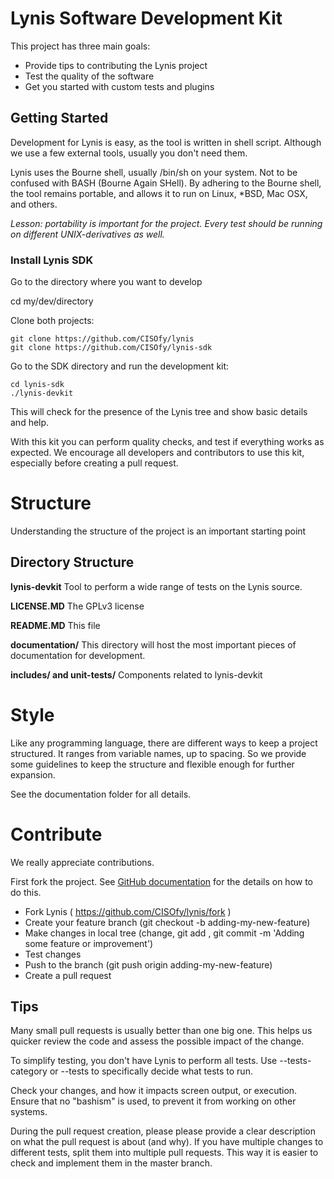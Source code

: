 # Lynis Software Development Kit

This project has three main goals:
* Provide tips to contributing the Lynis project
* Test the quality of the software
* Get you started with custom tests and plugins


## Getting Started

Development for Lynis is easy, as the tool is written in shell script. Although we use a few external tools, usually you don't need them.

Lynis uses the Bourne shell, usually /bin/sh on your system. Not to be confused with BASH (Bourne Again SHell). By adhering to the Bourne shell, the tool remains portable, and allows it to run on Linux, *BSD, Mac OSX, and others.

*Lesson: portability is important for the project. Every test should be running on different UNIX-derivatives as well.*

### Install Lynis SDK

Go to the directory where you want to develop

cd my/dev/directory

Clone both projects:

```
git clone https://github.com/CISOfy/lynis
git clone https://github.com/CISOfy/lynis-sdk
```

Go to the SDK directory and run the development kit:

```
cd lynis-sdk
./lynis-devkit
```

This will check for the presence of the Lynis tree and show basic details and help.

With this kit you can perform quality checks, and test if everything works as expected. We encourage all developers and contributors to use this kit, especially before creating a pull request.


# Structure

Understanding the structure of the project is an important starting point

## Directory Structure

**lynis-devkit**
Tool to perform a wide range of tests on the Lynis source.

**LICENSE.MD**
The GPLv3 license

**README.MD**
This file

**documentation/**
This directory will host the most important pieces of documentation for development.

**includes/ and unit-tests/**
Components related to lynis-devkit


# Style

Like any programming language, there are different ways to keep a project structured. It ranges from variable names, up to spacing. So we provide some guidelines to keep the structure and flexible enough for further expansion.

See the documentation folder for all details.


# Contribute

We really appreciate contributions.

First fork the project. See [GitHub documentation](https://help.github.com/articles/fork-a-repo/) for the details on how to do this.

* Fork Lynis ( https://github.com/CISOfy/lynis/fork )
* Create your feature branch (git checkout -b adding-my-new-feature)
* Make changes in local tree (change, git add <file>, git commit -m 'Adding some feature or improvement')
* Test changes
* Push to the branch (git push origin adding-my-new-feature)
* Create a pull request

## Tips

Many small pull requests is usually better than one big one. This helps us quicker review the code and assess the possible impact of the change.

To simplify testing, you don't have Lynis to perform all tests. Use --tests-category or --tests to specifically decide what tests to run.

Check your changes, and how it impacts screen output, or execution. Ensure that no "bashism" is used, to prevent it from working on other systems.

During the pull request creation, please please provide a clear description on what the pull request is about (and why). If you have multiple changes to different tests, split them into multiple pull requests. This way it is easier to check and implement them in the master branch.
